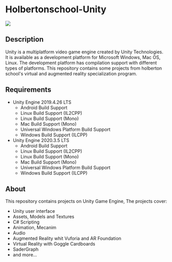 # Holbertonschool-Unity
![](https://unity3d.com/files/images/ogimg.jpg)
## Description
Unity is a multiplatform video game engine created by Unity Technologies. It is available as a development platform for Microsoft Windows, Mac OS, Linux. The development platform has compilation support with different types of platforms. This repository contains some projects from holberton school's virtual and augmented reality specialization program.
## Requirements
* Unity Engine 2019.4.26 LTS  
  * Android Build Support  
  * Linux Build Support (IL2CPP)  
  * Linux Build Support (Mono)  
  * Mac Build Support (Mono)  
  * Universal Windows Platform Build Support  
  * Windows Build Support (ILCPP)  
* Unity Engine 2020.3.5 LTS  
  * Android Build Support  
  * Linux Build Support (IL2CPP)  
  * Linux Build Support (Mono)  
  * Mac Build Support (Mono)  
  * Universal Windows Platform Build Support  
  * Windows Build Support (ILCPP)  
## About
This repository contains projects on Unity Game Engine, The projects cover:  
* Unity user interface
* Assets, Models and Textures
* C# Scripting
* Animation, Mecanim
* Audio
* Augmented Reality whit Vuforia and AR Foundation
* Virtual Reality with Goggle Cardboards
* SaderGraph
* and more...



